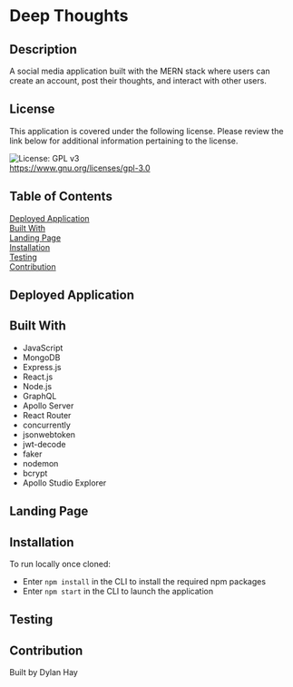 # Deep Thoughts

## Description
A social media application built with the MERN stack where users can create an account, post their thoughts, and interact with other users.
## License  
This application is covered under the following license. Please review the link below for additional information pertaining to the license.
    
![License: GPL v3](https://img.shields.io/badge/License-GPLv3-blue.svg)  
https://www.gnu.org/licenses/gpl-3.0

## Table of Contents
[Deployed Application](#deployed-application)  
[Built With](#built-with)  
[Landing Page](#landing-page)  
[Installation](#installation)  
[Testing](#testing)  
[Contribution](#contribution) 

## Deployed Application


## Built With
* JavaScript
* MongoDB
* Express.js
* React.js
* Node.js
* GraphQL
* Apollo Server
* React Router
* concurrently
* jsonwebtoken
* jwt-decode
* faker
* nodemon
* bcrypt
* Apollo Studio Explorer

## Landing Page

## Installation  
To run locally once cloned:
* Enter `npm install` in the CLI to install the required npm packages
* Enter `npm start` in the CLI to launch the application

## Testing  


## Contribution
Built by Dylan Hay